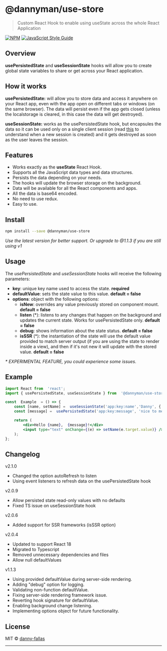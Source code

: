 
# @dannyman/use-store

  

  

> Custom React Hook to enable using useState across the whole React Application

  

  

[![NPM](https://img.shields.io/npm/v/@dannyman/use-store.svg)](https://www.npmjs.com/package/@dannyman/use-store) [![JavaScript Style Guide](https://img.shields.io/badge/code_style-standard-brightgreen.svg)](https://standardjs.com)


 ## Overview
 
**usePersistedState** and **useSessionState** hooks will allow you to create global state variables to share or get across your React application.

## How it works
**usePersistedState:**  will allow you to store data and access it anywhere on your React app, even with the app open on different tabs or windows (on the same browser). The data will persist even if the app gets closed (unless the localstorage is cleared, in this case the data will get destroyed).

**useSessionState:** works as the usePersistedState hook, but encapsules the data so it can be used only on a single client session (read [this](https://developer.mozilla.org/en-US/docs/Web/API/Window/sessionStorage) to understand when a new session is created) and it gets destroyed as soon as the user leaves the session.
  
## Features

* Works exactly as the **useState** React Hook.
* Supports all the JavaScript data types and data structures.
* Persists the data depending on your needs.
* The hooks will update the browser storage on the background.
* Data will be available for all the React components and apps.
* All the data is base64 encoded.
* No need to use redux.
* Easy to use.
  

## Install


```bash
npm install --save @dannyman/use-store
```

_Use the latest version for better support. Or upgrade to @1.1.3 if you are still using v1_

## Usage

The *usePersistedState* and *useSessionState* hooks will receive the following parameters:

  

* **key**: unique key name used to access the state. **required**
* **defaultValue**: sets the state value to this value. **default = false**
* **options**: object with the following options:
    * **isNew**: overrides any value previously stored on component mount. **default = false**
    * **listen** (\*): listens to any changes that happen on the background and updates the current state. Works for usePersistedState only. **default = false**
    * **debug**: shows information about the state status. **default = false**
    * **isSSR** (\*): the instantiation of the state will use the default value provided to match server output (if you are using the state to render inside a view), and then if it's not new it will update with the stored value. **default = false**



_\* EXPERIMENTAL FEATURE, you could experience some issues._

## Example
  
```jsx
import React from  'react';
import { usePersistedState, useSessionState } from  '@dannyman/use-store';

const  Example  = () => {
    const [name, setName] =  useSessionState('app:key:name','Danny', { isNew: true });
    const [message] =  usePersistedState('app:key:message', 'nice to meet you', { listen: true });

    return (
        <div>Hello {name},  {message}!</div>
        <input type="text" onChange={(e) => setName(e.target.value)} />
    );
};
```
 ## Changelog
 v2.1.0
 * Changed the option autoRefresh to listen
 * Using event listeners to refresh data on the usePersistedState hook

 v2.0.9
 * Allow persisted state read-only values with no defaults
 * Fixed TS issue on useSessionState hook

 v2.0.6
 * Added support for SSR frameworks (isSSR option)

 v2.0.4
 * Updated to support React 18
 * Migrated to Typescript
 * Removed unnecessary dependencies and files
 * Allow null defaultValues

 v1.1.3
 * Using provided defaultValue during server-side rendering.
 * Adding "debug" option for logging.
 * Validating non-function defaultValue.
 * Fixing server-side rendering framework issue.
 * Reverting hook signature for defaultValue.
 * Enabling background change listening.
 * Implementing options object for future functionality.


## License

MIT © [danny-fallas](https://github.com/danny-fallas)

---